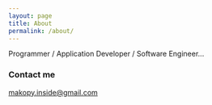 ```yaml
---
layout: page
title: About
permalink: /about/
---
```


Programmer / Application Developer / Software Engineer...


### Contact me

[makopy.inside@gmail.com](mailto:makopy.inside@gmail.com)
